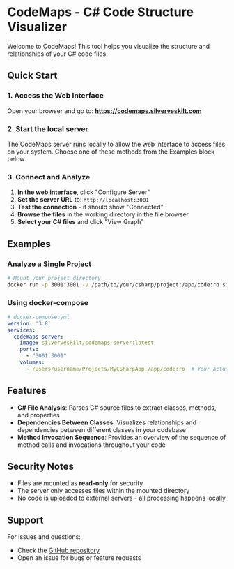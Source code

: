 # CodeMaps - C# Code Structure Visualizer

Welcome to CodeMaps! This tool helps you visualize the structure and relationships of your C# code files.

## Quick Start

### 1. Access the Web Interface
Open your browser and go to: **https://codemaps.silverveskilt.com**

### 2. Start the local server
The CodeMaps server runs locally to allow the web interface to access files on your system. Choose one of these methods from the Examples block below.

### 3. Connect and Analyze

1. **In the web interface**, click "Configure Server"
2. **Set the server URL** to: `http://localhost:3001`
3. **Test the connection** - it should show "Connected"
4. **Browse the files** in the working directory in the file browser
5. **Select your C# files** and click "View Graph"

## Examples

### Analyze a Single Project
```bash
# Mount your project directory
docker run -p 3001:3001 -v /path/to/your/csharp/project:/app/code:ro silverveskilt/codemaps-server:latest
```

### Using docker-compose
```yaml
# docker-compose.yml
version: '3.8'
services:
  codemaps-server:
    image: silverveskilt/codemaps-server:latest
    ports:
      - "3001:3001"
    volumes:
      - /Users/username/Projects/MyCSharpApp:/app/code:ro  # Your actual path here
```

## Features

- **C# File Analysis**: Parses C# source files to extract classes, methods, and properties
- **Dependencies Between Classes**: Visualizes relationships and dependencies between different classes in your codebase
- **Method Invocation Sequence**: Provides an overview of the sequence of method calls and invocations throughout your code

## Security Notes

- Files are mounted as **read-only** for security
- The server only accesses files within the mounted directory
- No code is uploaded to external servers - all processing happens locally

## Support

For issues and questions:
- Check the [GitHub repository](https://github.com/your-username/code-maps)
- Open an issue for bugs or feature requests
